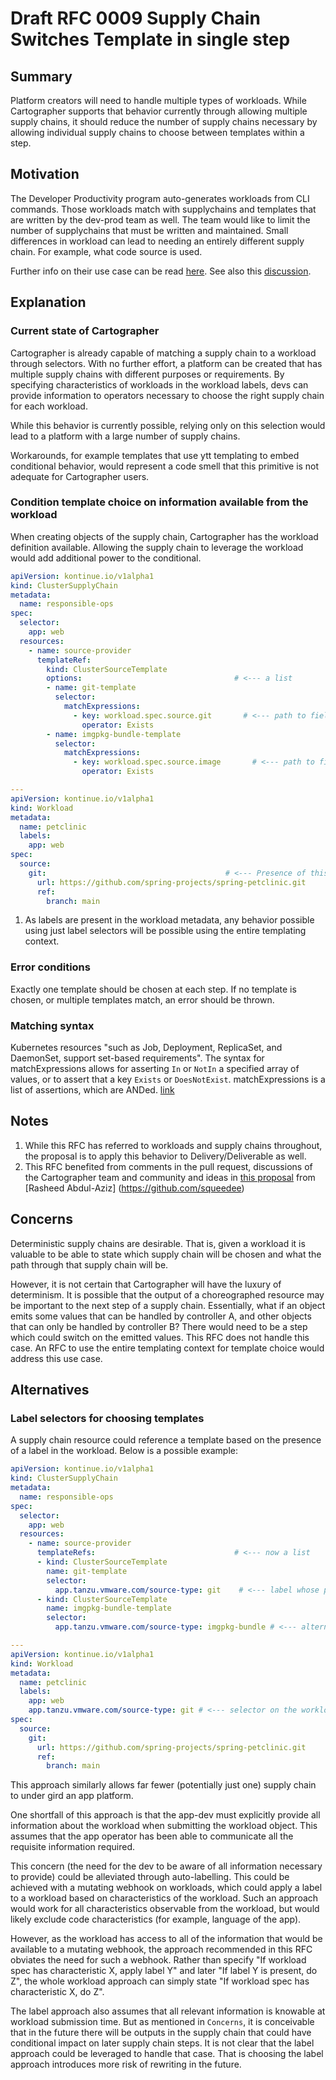 # Draft RFC 0009 Supply Chain Switches Template in single step

## Summary

Platform creators will need to handle multiple types of workloads. While Cartographer
supports that behavior currently through allowing multiple supply chains, it should
reduce the number of supply chains necessary by allowing individual supply chains
to choose between templates within a step.

## Motivation

The Developer Productivity program auto-generates workloads from CLI commands.
Those workloads match with supplychains and templates that are written by the
dev-prod team as well. The team would like to limit the number of supplychains
that must be written and maintained. Small differences in workload can lead to
needing an entirely different supply chain. For example, what code source is used.

Further info on their use case can be read [here](https://docs.google.com/document/d/1TVqlNqTyCMlp_yNs9_F80QAIQSC5bxm05vSyWyeGMSw/edit).
See also this [discussion](https://vmware.slack.com/archives/C01UX69LJCB/p1629408443051200).

## Explanation

### Current state of Cartographer

Cartographer is already capable of matching a supply chain to a workload through selectors.
With no further effort, a platform can be created that has multiple supply chains with different
purposes or requirements. By specifying characteristics of workloads in the workload labels,
devs can provide information to operators necessary to choose the right supply chain for
each workload.

While this behavior is currently possible, relying only on this selection would lead to a platform
with a large number of supply chains.

Workarounds, for example templates that use ytt templating to embed conditional behavior,
would represent a code smell that this primitive is not adequate for Cartographer users.

### Condition template choice on information available from the workload

When creating objects of the supply chain, Cartographer has the workload definition available.
Allowing the supply chain to leverage the workload would add additional power to the conditional.

```yaml
apiVersion: kontinue.io/v1alpha1
kind: ClusterSupplyChain
metadata:
  name: responsible-ops
spec:
  selector:
    app: web
  resources:
    - name: source-provider
      templateRef:
        kind: ClusterSourceTemplate
        options:                                  # <--- a list
        - name: git-template
          selector:
            matchExpressions:
              - key: workload.spec.source.git       # <--- path to field in template context
                operator: Exists
        - name: imgpkg-bundle-template
          selector:
            matchExpressions:
              - key: workload.spec.source.image       # <--- path to field in template context
                operator: Exists

---
apiVersion: kontinue.io/v1alpha1
kind: Workload
metadata:
  name: petclinic
  labels:
    app: web
spec:
  source:
    git:                                        # <--- Presence of this field will determine the conditional
      url: https://github.com/spring-projects/spring-petclinic.git
      ref:
        branch: main
```

1. As labels are present in the workload metadata, any behavior possible using just label selectors
  will be possible using the entire templating context.

### Error conditions

Exactly one template should be chosen at each step. If no template is chosen, or multiple templates match, an error
should be thrown.

### Matching syntax

Kubernetes resources "such as Job, Deployment, ReplicaSet, and DaemonSet, support set-based requirements". The
syntax for matchExpressions allows for asserting `In` or `NotIn` a specified array of values, or to assert
that a key `Exists` or `DoesNotExist`. matchExpressions is a list of assertions, which are ANDed.
[link](https://kubernetes.io/docs/concepts/overview/working-with-objects/labels/#resources-that-support-set-based-requirements)

## Notes

1. While this RFC has referred to workloads and supply chains throughout, the proposal is to apply this
  behavior to Delivery/Deliverable as well.
2. This RFC benefited from comments in the pull request, discussions of the Cartographer team and community
  and ideas in [this proposal](https://gist.github.com/squeedee/723be000c4f2ee40ce4c9ac020cbf4fc) 
  from [Rasheed Abdul-Aziz] (https://github.com/squeedee)

## Concerns

Deterministic supply chains are desirable. That is, given a workload it is valuable to be able to
state which supply chain will be chosen and what the path through that supply chain will be.

However, it is not certain that Cartographer will have the luxury of determinism. It is possible that the
output of a choreographed resource may be important to the next step of a supply chain. Essentially, what if
an object emits some values that can be handled by controller A, and other objects that can only be handled
by controller B? There would need to be a step which could switch on the emitted values. This RFC does not
handle this case. An RFC to use the entire templating context for template choice would address this use case.

## Alternatives

### Label selectors for choosing templates

A supply chain resource could reference a template based on the presence of a
label in the workload. Below is a possible example:

```yaml
apiVersion: kontinue.io/v1alpha1
kind: ClusterSupplyChain
metadata:
  name: responsible-ops
spec:
  selector:
    app: web
  resources:
    - name: source-provider
      templateRefs:                               # <--- now a list
      - kind: ClusterSourceTemplate
        name: git-template
        selector:
          app.tanzu.vmware.com/source-type: git    # <--- label whose presence will trigger use of this template
      - kind: ClusterSourceTemplate
        name: imgpkg-bundle-template
        selector:
          app.tanzu.vmware.com/source-type: imgpkg-bundle # <--- alternate label for alternate template

---
apiVersion: kontinue.io/v1alpha1
kind: Workload
metadata:
  name: petclinic
  labels:
    app: web
    app.tanzu.vmware.com/source-type: git # <--- selector on the workload
spec:
  source:
    git:
      url: https://github.com/spring-projects/spring-petclinic.git
      ref:
        branch: main
```

This approach similarly allows far fewer (potentially just one) supply chain to under gird an app
platform.

One shortfall of this approach is that the app-dev must explicitly provide all information
about the workload when submitting the workload object. This assumes that the app operator
has been able to communicate all the requisite information required.

This concern (the need for the dev to be aware of all information necessary to provide) could
be alleviated through auto-labelling. This could be achieved with a mutating webhook on
workloads, which could apply a label to a workload based on characteristics of the workload.
Such an approach would work for all characteristics observable from the workload, but would
likely exclude code characteristics (for example, language of the app).

However, as the workload has access to all of the information that would be available to a
mutating webhook, the approach recommended in this RFC obviates the need for such a webhook.
Rather than specify "If workload spec has characteristic X, apply label Y" and later "If
label Y is present, do Z", the whole workload approach can simply state "If workload spec
has characteristic X, do Z".

The label approach also assumes that all relevant information is knowable at workload submission
time. But as mentioned in `Concerns`, it is conceivable that in the future there will be
outputs in the supply chain that could have conditional impact on later supply chain steps. It
is not clear that the label approach could be leveraged to handle that case. That is choosing the
label approach introduces more risk of rewriting in the future.

